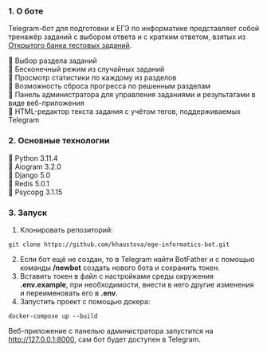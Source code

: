 ### 1. О боте ###
Telegram-бот для подготовки к ЕГЭ по информатике представляет собой тренажёр заданий с 
выбором ответа и с кратким ответом, взятых из [Открытого банка тестовых заданий](https://ege.fipi.ru/bank/).

:small_blue_diamond: Выбор раздела заданий  
:small_blue_diamond: Бесконечный режим из случайных заданий  
:small_blue_diamond: Просмотр статистики по каждому из разделов  
:small_blue_diamond: Возможность сброса прогресса по решенным разделам  
:small_blue_diamond: Панель администратора для управления заданиями 
и результатами в виде веб-приложения   
:small_blue_diamond: HTML-редактор текста задания с учётом тегов, поддерживаемых Telegram

### 2. Основные технологии ###
:small_orange_diamond: Python 3.11.4  
:small_orange_diamond: Aiogram 3.2.0  
:small_orange_diamond: Django 5.0  
:small_orange_diamond: Redis 5.0.1  
:small_orange_diamond: Psycopg 3.1.15
### 3. Запуск ###
1. Клонировать репозиторий:
```
git clone https://github.com/khaustova/ege-informatics-bot.git
```
2. Если бот ещё не создан, то в Telegram найти BotFather и с помощью команды **/newbot** создать нового бота и сохранить токен. 
3. Вставить токен в файл с настройками среды окружения **.env.example**, при необходимости, внести в него другие изменения и переименовать его в **.env**.  
4. Запустить проект с помощью докера:
```
docker-compose up --build
```
Веб-приложение с панелью администратора запустится на http://127.0.0.1:8000, сам бот будет доступен в Telegram.

